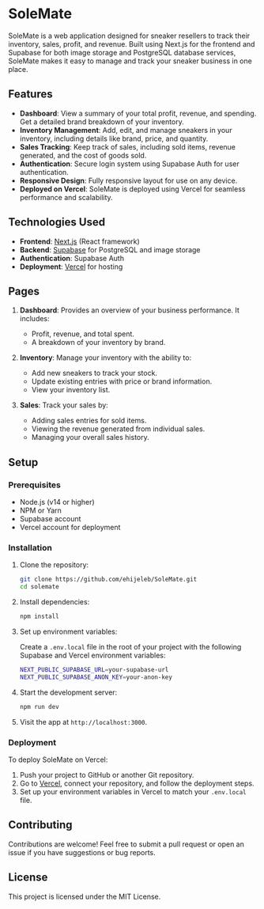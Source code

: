# SoleMate

SoleMate is a web application designed for sneaker resellers to track their inventory, sales, profit, and revenue. Built using Next.js for the frontend and Supabase for both image storage and PostgreSQL database services, SoleMate makes it easy to manage and track your sneaker business in one place.

## Features

- **Dashboard**: View a summary of your total profit, revenue, and spending. Get a detailed brand breakdown of your inventory.
- **Inventory Management**: Add, edit, and manage sneakers in your inventory, including details like brand, price, and quantity.
- **Sales Tracking**: Keep track of sales, including sold items, revenue generated, and the cost of goods sold.
- **Authentication**: Secure login system using Supabase Auth for user authentication.
- **Responsive Design**: Fully responsive layout for use on any device.
- **Deployed on Vercel**: SoleMate is deployed using Vercel for seamless performance and scalability.

## Technologies Used

- **Frontend**: [Next.js](https://nextjs.org/) (React framework)
- **Backend**: [Supabase](https://supabase.io/) for PostgreSQL and image storage
- **Authentication**: Supabase Auth
- **Deployment**: [Vercel](https://vercel.com/) for hosting

## Pages

1. **Dashboard**: Provides an overview of your business performance. It includes:
   - Profit, revenue, and total spent.
   - A breakdown of your inventory by brand.

2. **Inventory**: Manage your inventory with the ability to:
   - Add new sneakers to track your stock.
   - Update existing entries with price or brand information.
   - View your inventory list.

3. **Sales**: Track your sales by:
   - Adding sales entries for sold items.
   - Viewing the revenue generated from individual sales.
   - Managing your overall sales history.

## Setup

### Prerequisites

- Node.js (v14 or higher)
- NPM or Yarn
- Supabase account
- Vercel account for deployment

### Installation

1. Clone the repository:

    ```bash
    git clone https://github.com/ehijeleb/SoleMate.git
    cd solemate
    ```

2. Install dependencies:

    ```bash
    npm install
    ```

3. Set up environment variables:

    Create a `.env.local` file in the root of your project with the following Supabase and Vercel environment variables:

    ```bash
    NEXT_PUBLIC_SUPABASE_URL=your-supabase-url
    NEXT_PUBLIC_SUPABASE_ANON_KEY=your-anon-key
    ```

4. Start the development server:

    ```bash
    npm run dev
    ```

5. Visit the app at `http://localhost:3000`.

### Deployment

To deploy SoleMate on Vercel:

1. Push your project to GitHub or another Git repository.
2. Go to [Vercel](https://vercel.com/), connect your repository, and follow the deployment steps.
3. Set up your environment variables in Vercel to match your `.env.local` file.

## Contributing

Contributions are welcome! Feel free to submit a pull request or open an issue if you have suggestions or bug reports.

## License

This project is licensed under the MIT License.
